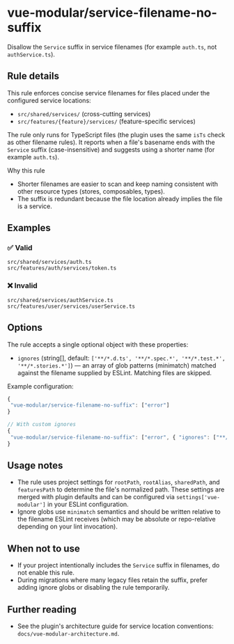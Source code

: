 # vue-modular/service-filename-no-suffix

Disallow the `Service` suffix in service filenames (for example `auth.ts`, not `authService.ts`).

## Rule details

This rule enforces concise service filenames for files placed under the configured service locations:

- `src/shared/services/` (cross-cutting services)
- `src/features/{feature}/services/` (feature-specific services)

The rule only runs for TypeScript files (the plugin uses the same `isTs` check as other filename rules). It reports when a file's basename ends with the `Service` suffix (case-insensitive) and suggests using a shorter name (for example `auth.ts`).

Why this rule

- Shorter filenames are easier to scan and keep naming consistent with other resource types (stores, composables, types).
- The suffix is redundant because the file location already implies the file is a service.

## Examples

### ✅ Valid

```text
src/shared/services/auth.ts
src/features/auth/services/token.ts
```

### ❌ Invalid

```text
src/shared/services/authService.ts
src/features/user/services/userService.ts
```

## Options

The rule accepts a single optional object with these properties:

- `ignores` (string[], default: `['**/*.d.ts', '**/*.spec.*', '**/*.test.*', '**/*.stories.*']`) — an array of glob patterns (minimatch) matched against the filename supplied by ESLint. Matching files are skipped.

Example configuration:

```js
{
 "vue-modular/service-filename-no-suffix": ["error"]
}

// With custom ignores
{
 "vue-modular/service-filename-no-suffix": ["error", { "ignores": ["**/legacy/**"] }]
}
```

## Usage notes

- The rule uses project settings for `rootPath`, `rootAlias`, `sharedPath`, and `featuresPath` to determine the file's normalized path. These settings are merged with plugin defaults and can be configured via `settings['vue-modular']` in your ESLint configuration.
- Ignore globs use `minimatch` semantics and should be written relative to the filename ESLint receives (which may be absolute or repo-relative depending on your lint invocation).

## When not to use

- If your project intentionally includes the `Service` suffix in filenames, do not enable this rule.
- During migrations where many legacy files retain the suffix, prefer adding ignore globs or disabling the rule temporarily.

## Further reading

- See the plugin's architecture guide for service location conventions: `docs/vue-modular-architecture.md`.
